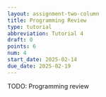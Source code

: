 ```yaml
---
layout: assignment-two-column
title: Programming Review
type: tutorial
abbreviation: Tutorial 4
draft: 0
points: 6
num: 4
start_date: 2025-02-14
due_date: 2025-02-19
---
```


TODO: Programming review